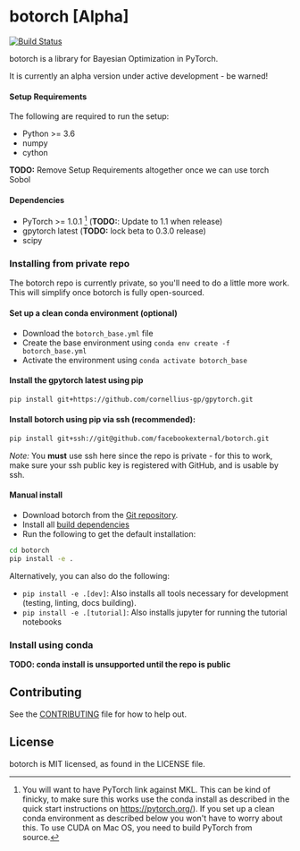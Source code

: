 # botorch [Alpha]
[![Build Status](
  https://travis-ci.com/facebookexternal/botorch.svg?token=esFvpzSw7sLSsfe1PAr1&branch=master
)](https://travis-ci.com/facebookexternal/botorch)

botorch is a library for Bayesian Optimization in PyTorch.

It is currently an alpha version under active development - be warned!


#### Setup Requirements

The following are required to run the setup:

- Python >= 3.6
- numpy
- cython

**TODO:** Remove Setup Requirements altogether once we can use torch Sobol


#### Dependencies

- PyTorch >= 1.0.1 [^pytorch_build]  (**TODO:**: Update to 1.1 when release)
- gpytorch latest (**TODO:** lock beta to 0.3.0 release)
- scipy

[^pytorch_build]: You will want to have PyTorch link against MKL. This can be
  kind of finicky, to make sure this works use the conda install as described in
  the quick start instructions on https://pytorch.org/). If you set up a clean
  conda environment as described below you won't have to worry about this.
  To use CUDA on Mac OS, you need to build PyTorch from source.


### Installing from private repo

The botorch repo is currently private, so you'll need to do a little more work.
This will simplify once botorch is fully open-sourced.

#### Set up a clean conda environment (optional)
* Download the `botorch_base.yml` file
* Create the base environment using `conda env create -f botorch_base.yml`
* Activate the environment using `conda activate botorch_base`


#### Install the gpytorch latest using pip
```bash
pip install git+https://github.com/cornellius-gp/gpytorch.git
```

#### Install botorch using pip via ssh (recommended):
```bash
pip install git+ssh://git@github.com/facebookexternal/botorch.git
```

*Note:* You **must** use ssh here since the repo is private - for this to work,
make sure your ssh public key is registered with GitHub, and is usable by ssh.

#### Manual install

* Download botorch from the [Git repository](https://github.com/facebookexternal/botorch).
* Install all [build dependencies](#setup-requirements)
* Run the following to get the default installation:
```bash
cd botorch
pip install -e .
```

Alternatively, you can also do the following:
* `pip install -e .[dev]`: Also installs all tools necessary for development
  (testing, linting, docs building).
* `pip install -e .[tutorial]`: Also installs jupyter for running the tutorial
  notebooks


### Install using conda

**TODO: conda install is unsupported until the repo is public**



## Contributing
See the [CONTRIBUTING](CONTRIBUTING.md) file for how to help out.

## License
botorch is MIT licensed, as found in the LICENSE file.
